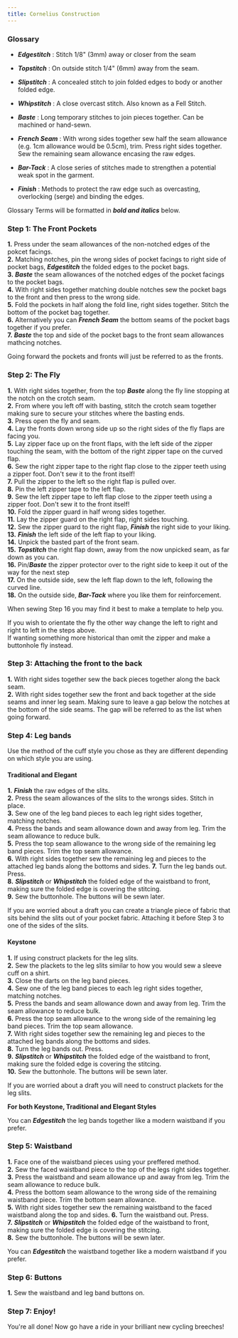 ```yaml
---
title: Cornelius Construction
---
```


### Glossary
- ***Edgestitch*** : Stitch 1/8" (3mm) away or closer from the seam

- ***Topstitch*** : On outside stitch 1/4" (6mm) away from the seam.

- ***Slipstitch*** : A concealed stitch to join folded edges to body or another folded edge.

- ***Whipstitch*** : A close overcast stitch. Also known as a Fell Stitch.

- ***Baste*** : Long temporary stitches to join pieces together. Can be machined or hand-sewn.

- ***French Seam*** : With wrong sides together sew half the seam allowance (e.g. 1cm allowance would be 0.5cm), trim. Press right sides together. Sew the remaining seam allowance encasing the raw edges.

- ***Bar-Tack*** :  A close series of stitches made to strengthen a potential weak spot in the garment.

- ***Finish*** : Methods to protect the raw edge such as overcasting, overlocking (serge) and binding the edges.  

Glossary Terms will be formatted in ***bold and italics*** below.

### Step 1: The Front Pockets

__1.__ Press under the seam allowances of the non-notched edges of the pokcet facings.  
__2.__ Matching notches, pin the wrong sides of pocket facings to right side of pocket bags, ***Edgestitch*** the folded edges to the pocket bags.  
__3.__ ***Baste*** the seam allowances of the notched edges of the pocket facings to the pocket bags.  
__4.__ With right sides together matching double notches sew the pocket bags to the front and then press to the wrong side.  
__5.__ Fold the pockets in half along the fold line, right sides together. Stitch the bottom of the pocket bag together.  
__6.__ Alternatively you can ***French Seam*** the bottom seams of the pocket bags together if you prefer.  
__7.__ ***Baste*** the top and side of the pocket bags to the front seam allowances mathcing notches.  

<Note>
  
Going forward the pockets and fronts will just be referred to as the fronts.
  
</Note>

### Step 2: The Fly

__1.__ With right sides together, from the top ***Baste*** along the fly line stopping at the notch on the crotch seam.  
__2.__ From where you left off with basting, stitch the crotch seam together making sure to secure your stitches where the basting ends.  
__3.__ Press open the fly and seam.  
__4.__ Lay the fronts down wrong side up so the right sides of the fly flaps are facing you.  
__5.__ Lay zipper face up on the front flaps, with the left side of the zipper touching the seam, with the bottom of the right zipper tape on the curved flap.  
__6.__ Sew the right zipper tape to the right flap close to the zipper teeth using a zipper foot. Don't sew it to the front itself!  
__7.__ Pull the zipper to the left so the right flap is pulled over.  
__8.__ Pin the left zipper tape to the left flap.  
__9.__ Sew the left zipper tape to left flap close to the zipper teeth using a zipper foot. Don't sew it to the front itself!  
__10.__ Fold the zipper guard in half wrong sides together.  
__11.__ Lay the zipper guard on the right flap, right sides touching.  
__12.__ Sew the zipper guard to the right flap, ***Finish*** the right side to your liking.    
__13.__ ***Finish*** the left side of the left flap to your liking.  
__14.__ Unpick the basted part of the front seam.  
__15.__ ***Topstitch*** the right flap down, away from the now unpicked seam, as far down as you can.  
__16.__ Pin/***Baste*** the zipper protector over to the right side to keep it out of the way for the next step  
__17.__ On the outside side, sew the left flap down to the left, following the curved line.    
__18.__ On the outside side, ***Bar-Tack*** where you like them for reinforcement.  

<Tip>

When sewing Step 16 you may find it best to make a template to help you.

</Tip>
<Note>
  
If you wish to orientate the fly the other way change the left to right and right to left in the steps above.  
If wanting something more historical than omit the zipper and make a buttonhole fly instead.  

</Note>

### Step 3: Attaching the front to the back

__1.__ With right sides together sew the back pieces together along the back seam.  
__2.__ With right sides together sew the front and back together at the side seams and inner leg seam. Making sure to leave a gap below the notches at the bottom of the side seams. The gap will be referred to as the list when going forward.  

### Step 4: Leg bands

Use the method of the cuff style you chose as they are different depending on which style you are using.  

#### Traditional and Elegant

__1.__ ***Finish*** the raw edges of the slits.  
__2.__ Press the seam allowances of the slits to the wrongs sides. Stitch in place.  
__3.__ Sew one of the leg band pieces to each leg right sides together, matching notches.  
__4.__ Press the bands and seam allowance down and away from leg. Trim the seam allowance to reduce bulk.  
__5.__ Press the top seam allowance to the wrong side of the remaining leg band pieces. Trim the top seam allowance.  
__6.__ With right sides together sew the remaining leg and pieces to the attached leg bands along the bottoms and sides. 
__7.__ Turn the leg bands out. Press.  
__8.__ ***Slipstitch*** or ***Whipstitch*** the folded edge of the waistband to front, making sure the folded edge is covering the stitcing.  
__9.__ Sew the buttonhole. The buttons will be sewn later.  

<Note>

If you are worried about a draft you can create a triangle piece of fabric that sits behind the slits out of your pocket fabric. Attaching it before Step 3 to one of the sides of the slits.  

</Note>

#### Keystone

__1.__ If using construct plackets for the leg slits.  
__2.__ Sew the plackets to the leg slits similar to how you would sew a sleeve cuff on a shirt.  
__3.__ Close the darts on the leg band pieces.  
__4.__ Sew one of the leg band pieces to each leg right sides together, matching notches.  
__5.__ Press the bands and seam allowance down and away from leg. Trim the seam allowance to reduce bulk.  
__6.__ Press the top seam allowance to the wrong side of the remaining leg band pieces. Trim the top seam allowance.  
__7.__ With right sides together sew the remaining leg and pieces to the attached leg bands along the bottoms and sides.   
__8.__ Turn the leg bands out. Press.  
__9.__ ***Slipstitch*** or ***Whipstitch*** the folded edge of the waistband to front, making sure the folded edge is covering the stitcing.  
__10.__ Sew the buttonhole. The buttons will be sewn later.  

<Note>

If you are worried about a draft you will need to construct plackets for the leg slits.    

</Note>

<Note>

**For both Keystone, Traditional and Elegant Styles**

You can ***Edgestitch*** the leg bands together like a modern waistband if you prefer.  

</Note>

### Step 5: Waistband

__1.__ Face one of the waistband pieces using your preffered method.  
__2.__ Sew the faced waistband piece to the top of the legs right sides together.  
__3.__ Press the waistband and seam allowance up and away from leg. Trim the seam allowance to reduce bulk.  
__4.__ Press the bottom seam allowance to the wrong side of the remaining waistband piece. Trim the bottom seam allowance.  
__5.__ With right sides together sew the remaining waistband to the faced waistband along the top and sides. 
__6.__ Turn the waistband out. Press.  
__7.__ ***Slipstitch*** or ***Whipstitch*** the folded edge of the waistband to front, making sure the folded edge is covering the stitcing.  
__8.__ Sew the buttonhole. The buttons will be sewn later.  

<Note>

You can ***Edgestitch*** the waistband together like a modern waistband if you prefer.  

</Note>

### Step 6: Buttons 

__1.__ Sew the waistband and leg band buttons on.  

### Step 7: Enjoy!

You're all done! Now go have a ride in your brilliant new cycling breeches!





